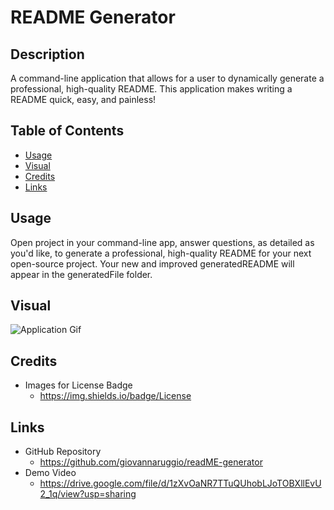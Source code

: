 # README Generator


## Description
A command-line application that allows for a user to dynamically generate a professional, high-quality README. This application makes writing a README quick, easy, and painless!


## Table of Contents

- [Usage](#usage)
- [Visual](#visual) 
- [Credits](#credits)
- [Links](#links)

## Usage
Open project in your command-line app, answer questions, as detailed as you'd like, to generate a professional, high-quality README for your next open-source project. Your new and improved generatedREADME will appear in the generatedFile folder.

## Visual

<img src="./assets/demoGif.gif" alt="Application Gif"/>

## Credits

- Images for License Badge
    - https://img.shields.io/badge/License

## Links

- GitHub Repository
    - https://github.com/giovannaruggio/readME-generator
- Demo Video
    - https://drive.google.com/file/d/1zXvOaNR7TTuQUhobLJoTOBXllEvU2_1q/view?usp=sharing


